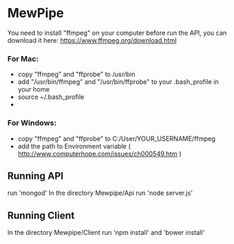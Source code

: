 MewPipe
=======

You need to install "ffmpeg" on your computer before run the API, you can download it here: https://www.ffmpeg.org/download.html

### For Mac:
* copy "ffmpeg" and "ffprobe" to /usr/bin
* add "/usr/bin/ffmpeg" and "/usr/bin/ffprobe" to your .bash_profile in your home 
* source ~/.bash_profile
* 
### For Windows: 
* copy "ffmpeg" and "ffprobe" to C:/User/YOUR_USERNAME/ffmpeg
* add the path to Environment variable ( http://www.computerhope.com/issues/ch000549.htm )

## Running API
run 'mongod'
In the directory Mewpipe/Api run 'node server.js'

## Running Client
In the directory Mewpipe/Client run 'npm install' and 'bower install'
